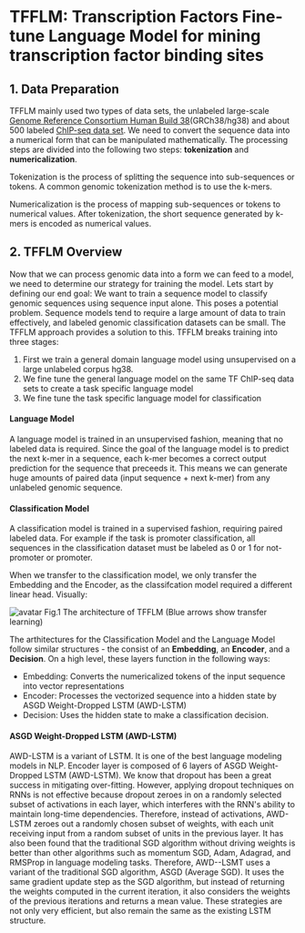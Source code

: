 # TFFLM: Transcription Factors Fine-tune Language Model for mining transcription factor binding sites


## 1. Data Preparation

TFFLM mainly used two types of data sets, the unlabeled large-scale
[Genome Reference Consortium Human Build
38](https://www.ncbi.nlm.nih.gov/assembly/GCF_000001405.26/)(GRCh38/hg38)
and about 500 labeled [ChIP-seq data
set](http://tools.genes.toronto.edu/deepbind/nbtcode/). We need to
convert the sequence data into a numerical form that can be manipulated
mathematically. The processing steps are divided into the following two
steps: **tokenization** and **numericalization**.

Tokenization is the process of splitting the sequence into sub-sequences
or tokens. A common genomic tokenization method is to use the k-mers.

Numericalization is the process of mapping sub-sequences or tokens to
numerical values. After tokenization, the short sequence generated by
k-mers is encoded as numerical values.

## 2. TFFLM Overview

Now that we can process genomic data into a form we can feed to a model,
we need to determine our strategy for training the model. Lets start by
defining our end goal: We want to train a sequence model to classify
genomic sequences using sequence input alone. This poses a potential
problem. Sequence models tend to require a large amount of data to train
effectively, and labeled genomic classification datasets can be small.
The TFFLM approach provides a solution to this. TFFLM breaks training
into three stages:

1.  First we train a general domain language model using unsupervised on
    a large unlabeled corpus hg38.
2.  We fine tune the general language model on the same TF ChIP-seq data
    sets to create a task specific language model
3.  We fine tune the task specific language model for classification

#### Language Model 

A language model is trained in an unsupervised fashion, meaning that no
labeled data is required. Since the goal of the language model is to
predict the next k-mer in a sequence, each k-mer becomes a correct
output prediction for the sequence that preceeds it. This means we can
generate huge amounts of paired data (input sequence + next k-mer) from
any unlabeled genomic sequence.

#### Classification Model

A classification model is trained in a supervised fashion, requiring
paired labeled data. For example if the task is promoter classification,
all sequences in the classification dataset must be labeled as 0 or 1
for not-promoter or promoter.

When we transfer to the classification model, we only transfer the
Embedding and the Encoder, as the classifcation model required a
different linear head. Visually:

![avatar](https://github.com/Deep-Bioinfo/TFFLM/blob/main/sup-f1.png)
Fig.1 The architecture of TFFLM (Blue arrows show transfer learning)

The arthitectures for the Classification Model and the Language Model
follow similar structures - the consist of an **Embedding**, an
**Encoder**, and a **Decision**. On a high level, these layers function
in the following ways:

-   Embedding: Converts the numericalized tokens of the input sequence
    into vector representations
-   Encoder: Processes the vectorized sequence into a hidden state by
    ASGD Weight-Dropped LSTM (AWD-LSTM)
-   Decision: Uses the hidden state to make a classification decision.

#### ASGD Weight-Dropped LSTM (AWD-LSTM)

AWD-LSTM is a variant of LSTM. It is one of the best language modeling
models in NLP. Encoder layer is composed of 6 layers of ASGD
Weight-Dropped LSTM (AWD-LSTM). We know that dropout has been a great
success in mitigating over-fitting. However, applying dropout techniques
on RNNs is not effective because dropout zeroes in on a randomly
selected subset of activations in each layer, which interferes with the
RNN\'s ability to maintain long-time dependencies. Therefore, instead of
activations, AWD-LSTM zeroes out a randomly chosen subset of weights,
with each unit receiving input from a random subset of units in the
previous layer. It has also been found that the traditional SGD
algorithm without driving weights is better than other algorithms such
as momentum SGD, Adam, Adagrad, and RMSProp in language modeling tasks.
Therefore, AWD--LSMT uses a variant of the traditional SGD algorithm,
ASGD (Average SGD). It uses the same gradient update step as the SGD
algorithm, but instead of returning the weights computed in the current
iteration, it also considers the weights of the previous iterations and
returns a mean value. These strategies are not only very efficient, but
also remain the same as the existing LSTM structure.

